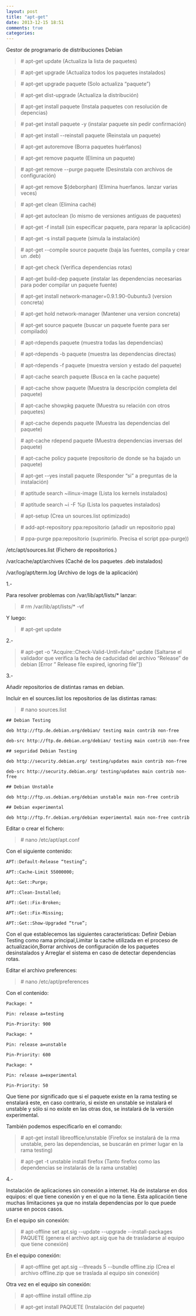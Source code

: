 ```yaml
---
layout: post
title: "apt-get"
date: 2013-12-15 18:51
comments: true
categories: 
---
```

Gestor de programario de distribuciones Debian

>\# apt-get update    (Actualiza la lista de paquetes)

>\# apt-get upgrade   (Actualiza todos los paquetes instalados)

>\# apt-get upgrade paquete     (Solo actualiza “paquete”)

>\# apt-get dist-upgrade    (Actualiza la distribución) 

>\# apt-get install paquete (Instala paquetes con resolución de depencias)

>\# pat-get install paquete -y (instalar paquete sin pedir confirmación)

>\# apt-get install --reinstall  paquete      (Reinstala un paquete)

>\# apt-get autoremove  (Borra paquetes huérfanos)

>\# apt-get remove paquete        (Elimina un paquete)

>\# apt-get remove --purge paquete  (Desinstala con archivos de configuración)

>\# apt-get remove $(deborphan)  (Elimina huerfanos. lanzar varias veces)

>\# apt-get clean        (Elimina caché)

>\# apt-get autoclean  (lo mismo de versiones antiguas de paquetes)

>\# apt-get -f install   (sin especificar paquete, para reparar la aplicación) 

>\# apt-get -s install paquete        (simula la instalación)

>\# apt-get --compile source paquete  (baja las fuentes, compila y crear un .deb)

>\# apt-get check          (Verifica dependencias rotas)

>\# apt-get build-dep paquete (instalar las dependencias necesarias para poder compilar un paquete fuente)

>\# apt-get install network-manager=0.9.1.90-0ubuntu3 (version concreta)

>\# apt-get hold network-manager (Mantener una version concreta)

>\# apt-get source paquete (buscar un paquete fuente para ser compilado)

>\# apt-rdepends paquete (muestra todas las dependencias)

>\# apt-rdepends -b paquete (muestra las dependencias directas)

>\# apt-rdepends -f paquete  (muestra version y estado del paquete)

>\# apt-cache search paquete       (Busca en la cache paquete)

>\# apt-cache show paquete         (Muestra la descripción completa del paquete)

>\# apt-cache showpkg paquete   (Muestra su relación con otros paquetes)

>\# apt-cache depends paquete    (Muestra las dependencias del paquete)

>\# apt-cache rdepend paquete     (Muestra dependencias inversas del paquete)

>\# apt-cache policy paquete       (repositorio de donde se ha bajado un paquete)

>\# apt-get --yes install paquete (Responder “si” a preguntas de la instalación)

>\# aptitude search ~ilinux-image (Lista los kernels instalados)

>\# aptitude search ~i -F %p (Lista los paquetes instalados)

>\# apt-setup                              (Crea un sources.list optimizado)

>\# add-apt-repository ppa:repositorio   (añadir un repositorio ppa)

>\# ppa-purge ppa:repositorio   (suprimirlo. Precisa el script ppa-purge))

/etc/apt/sources.list               (Fichero de repositorios.)

/var/cache/apt/archives          (Caché de los paquetes .deb instalados)

/var/log/apt/term.log (Archivo de logs de la aplicación)

1.-

Para resolver problemas con  /var/lib/apt/lists/*  lanzar:

>\# rm /var/lib/apt/lists/* -vf 

Y luego: 

>\# apt-get update

2.-

>\# apt-get -o "Acquire::Check-Valid-Until=false" update   (Saltarse el validador  que verifica la fecha de caducidad del archivo “Release” de debian [Error ” Release file expired, ignoring file”])

3.-

Añadir repositorios de distintas ramas en debian.

Incluir en el sources.list los repositorios de las distintas ramas:

>\# nano sources.list

	## Debian Testing

	deb http://ftp.de.debian.org/debian/ testing main contrib non-free

	deb-src http://ftp.de.debian.org/debian/ testing main contrib non-free

	## seguridad Debian Testing

	deb http://security.debian.org/ testing/updates main contrib non-free

	deb-src http://security.debian.org/ testing/updates main contrib non-free

	## Debian Unstable

	deb http://ftp.us.debian.org/debian unstable main non-free contrib

	## Debian experimental

	deb http://ftp.fr.debian.org/debian experimental main non-free contrib

Editar o crear el fichero:

>\# nano /etc/apt/apt.conf

Con el siguiente contenido:

	APT::Default-Release “testing”;

	APT::Cache-Limit 55000000;

	Apt::Get::Purge;

	APT::Clean-Installed;

	APT::Get::Fix-Broken;

	APT::Get::Fix-Missing;

	APT::Get::Show-Upgraded “true”;

Con el que establecemos las siguientes caracteristicas: Definir Debian Testing como rama principal,Limitar la cache utilizada en el proceso de actualización,Borrar archivos de configuración de los paquetes desinstalados y Arreglar el sistema en caso de detectar dependencias rotas.

Editar el archivo preferences:

>\# nano /etc/apt/preferences

Con el contenido:

	Package: *

	Pin: release a=testing

	Pin-Priority: 900

	Package: *

	Pin: release a=unstable

	Pin-Priority: 600

	Package: *

	Pin: release a=experimental

	Pin-Priority: 50

Que tiene por significado que si el paquete existe en la rama testing se enstalará este, en caso contrario, si existe en unstable se instalará el unstable y sólo si no existe en las otras dos, se instalará de la versión experimental.

También podemos especificarlo en el comando:

>\# apt-get install libreoffice/unstable (Firefox se instalará de la rma unstable, pero las dependencias, se buscarán en primer lugar en la rama testing)

>\# apt-get -t unstable install firefox (Tanto firefox como las dependencias se instalarás de la rama unstable)

4.-

Instalación de aplicaciones sin conexión a internet. Ha de instalarse en dos equipos: el que tiene conexión y en el que no la tiene. Esta aplicación tiene muchas limitaciones ya que no instala dependencias por lo que puede usarse en pocos casos.

En el equipo sin conexión:

>\# apt-offline set apt.sig --update --upgrade --install-packages PAQUETE (genera el archivo apt.sig que ha de trasladarse al equipo que tiene conexión)

En el equipo conexión:

>\# apt-offline get apt.sig --threads 5 --bundle offline.zip (Crea el archivo offline.zip que se traslada al equipo sin conexión)

Otra vez en el equipo sin conexión:

>\# apt-offline install offline.zip

>\# apt-get install PAQUETE (Instalación del paquete)

